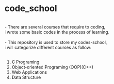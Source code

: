 # code_school
<br>
- There are several courses that require to coding, <br>
i wrote some basic codes in the process of learning. <br>
<br>
- This repository is used to store my codes-school, <br>
i will categorize different courses as follow: <br>
<br>

1) C Programing
2) Object-oriented Programing (OOP)(C++)
3) Web Applications
4) Data Structure

